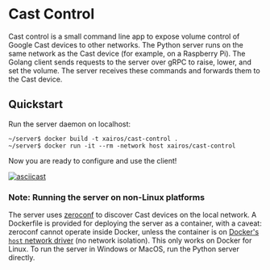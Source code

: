 # Cast Control

Cast control is a small command line app to expose volume control of Google Cast devices to other networks.
The Python server runs on the same network as the Cast device (for example, on a Raspberry Pi). The Golang client sends requests to the server over gRPC to raise, lower, and set the volume. The server receives these commands and forwards them to the Cast device.

## Quickstart

Run the server daemon on localhost:
```
~/server$ docker build -t xairos/cast-control .
~/server$ docker run -it --rm -network host xairos/cast-control
```

Now you are ready to configure and use the client!

[![asciicast](https://asciinema.org/a/ZLdZEVABaGUzbL0oR0POiROEu.svg)](https://asciinema.org/a/ZLdZEVABaGUzbL0oR0POiROEu)

### **Note:** Running the server on non-Linux platforms
The server uses [zeroconf](https://en.wikipedia.org/wiki/Zero-configuration_networking) to discover Cast devices on the local network. A Dockerfile is provided for deploying the server as a container, with a caveat: zeroconf cannot operate inside Docker, unless the container is on [Docker's `host` network driver](https://docs.docker.com/network/host/) (no network isolation). This only works on Docker for Linux. To run the server in Windows or MacOS, run the Python server directly.

